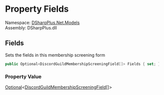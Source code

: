# Property Fields

Namespace: [DSharpPlus.Net.Models](DSharpPlus.Net.Models.md)  
Assembly: DSharpPlus.dll

## <a id="DSharpPlus_Net_Models_MembershipScreeningEditModel_Fields"></a>Fields

Sets the fields in this membership screening form

```csharp
public Optional<DiscordGuildMembershipScreeningField[]> Fields { set; }
```

### Property Value

[Optional](DSharpPlus.Entities.Optional\-1.md)<[DiscordGuildMembershipScreeningField](DSharpPlus.Entities.DiscordGuildMembershipScreeningField.md)\[\]\>

